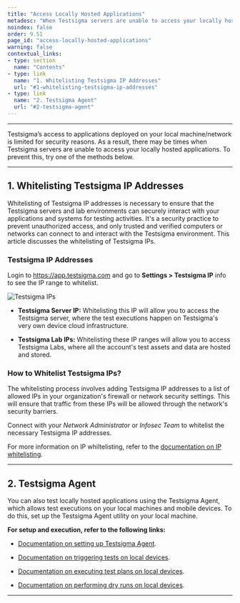 ```yaml
---
title: "Access Locally Hosted Applications"
metadesc: "When Testsigma servers are unable to access your locally hosted applications, you need to whitelist Testsigma IP addresses or access through secure Tunnel/VPN"
noindex: false
order: 9.51
page_id: "access-locally-hosted-applications"
warning: false
contextual_links:
- type: section
  name: "Contents" 
- type: link
  name: "1. Whitelisting Testsigma IP Addresses"
  url: "#1-whitelisting-testsigma-ip-addresses"
- type: link
  name: "2. Testsigma Agent"
  url: "#2-testsigma-agent"
---
```


---


Testsigma’s access to applications deployed on your local machine/network is limited for security reasons. As a result, there may be times when Testsigma servers are unable to access your locally hosted applications. To prevent this, try one of the methods below.



---

## **1. Whitelisting Testsigma IP Addresses**

Whitelisting of Testsigma IP addresses is necessary to ensure that the Testsigma servers and lab environments can securely interact with your applications and systems for testing activities. It's a security practice to prevent unauthorized access, and only trusted and verified computers or networks can connect to and interact with the Testsigma environment. This article discusses the whitelisting of Testsigma IPs. 



### **Testsigma IP Addresses**

Login to https://app.testsigma.com and go to **Settings > Testsigma IP** info to see the IP range to whitelist.

![Testsigma IPs](https://s3.amazonaws.com/static-docs.testsigma.com/new_images/projects/applications/ipwhitelisting.png)

- **Testsigma Server IP:** Whitelisting this IP will allow you to access the Testsigma server, where the test executions happen on Testsigma's very own device cloud infrastructure. 

- **Testsigma Lab IPs:** Whitelisting these IP ranges will allow you to access Testsigma Labs, where all the account's test assets and data are hosted and stored.



### **How to Whitelist Testsigma IPs?**

The whitelisting process involves adding Testsigma IP addresses to a list of allowed IPs in your organization's firewall or network security settings. This will ensure that traffic from these IPs will be allowed through the network's security barriers. 

Connect with your *Network Administrator* or *Infosec Team* to whitelist the necessary Testsigma IP addresses.

For more information on IP whiltelisting, refer to the [documentation on IP whitelisting](https://www.linkedin.com/pulse/ip-whitelisting-definitive-guide-joshua-oyelalu-2knjf/).


---

## **2. Testsigma Agent**

You can also test locally hosted applications using the Testsigma Agent, which allows test executions on your local machines and mobile devices. To do this, set up the Testsigma Agent utility on your local machine. 

**For setup and execution, refer to the following links:**

- [Documentation on setting up Testsigma Agent](https://testsigma.com/docs/agent/setup-on-windows-mac-linux/).

- [Documentation on triggering tests on local devices](https://testsigma.com/docs/agent/trigger-tests-locally/).

- [Documentation on executing test plans on local devices](https://testsigma.com/docs/runs/test-plans-on-local-devices/).

- [Documentation on performing dry runs on local devices](https://testsigma.com/docs/runs/dry-runs-on-local-devices/).


---